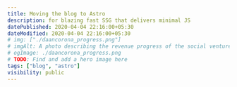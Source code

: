 ```yaml
---
title: Moving the blog to Astro
description: for blazing fast SSG that delivers minimal JS
datePublished: 2020-04-04 22:16:00+05:30
dateModified: 2020-04-04 22:16:00+05:30
# img: ["./daancorona_progress.png"]
# imgAlt: A photo describing the revenue progress of the social venture startup, DaanCorona.
# ogImage: ./daancorona_progress.png
# TODO: Find and add a hero image here
tags: ["blog", "astro"]
visibility: public
---
```



